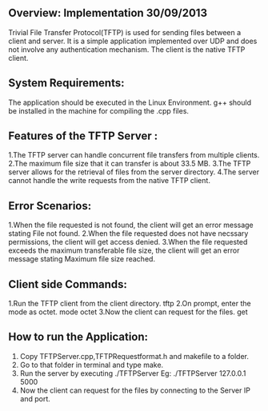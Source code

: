 Overview:		Implementation 30/09/2013
----------

Trivial File Transfer Protocol(TFTP) is used for sending files between a client and server. It is a simple application implemented over UDP and does not involve any authentication mechanism. The client is the native TFTP client.

System Requirements:
---------------------
The application should be executed in the Linux Environment. g++ should be installed in the machine for compiling the .cpp files.

Features of the TFTP Server :
------------------------------

1.The TFTP server can handle concurrent file transfers from multiple clients.
2.The maximum file size that it can transfer is about 33.5 MB.
3.The TFTP server allows for the retrieval of files from the server directory.
4.The server cannot handle the write requests from the native TFTP client.

Error Scenarios:
-----------------

1.When the file requested is not found, the client will get an error message stating File not found.
2.When the file requested does not have necssary permissions, the client will get access denied.
3.When the file requested exceeds the maximum transferable file size, the client will get an error message stating Maximum file size reached.

Client side Commands:
----------------------

1.Run the TFTP client from the client directory.
  tftp <Server-IP> <Server-port>
2.On prompt, enter the mode as octet.
  mode octet
3.Now the client can request for the files.
  get <filename>

How to run the Application:
----------------------------

1. Copy TFTPServer.cpp,TFTPRequestformat.h and makefile to a folder.
2. Go to that folder in terminal and type make.
3. Run the server by executing ./TFTPServer <Server-IP> <Server-Port>
   Eg: ./TFTPServer 127.0.0.1 5000
4. Now the client can request for the files by connecting to the Server IP and port.

